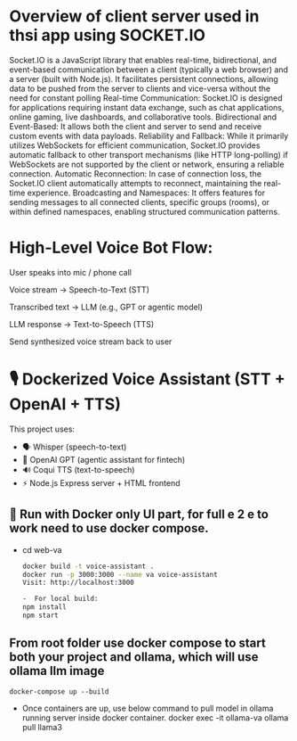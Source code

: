 
# Overview of client server used in thsi app using SOCKET.IO

Socket.IO is a JavaScript library that enables real-time, bidirectional, and event-based communication between a client (typically a web browser) and 
a server (built with Node.js). It facilitates persistent connections, allowing data to be pushed from the server to clients and vice-versa without the need for constant polling
Real-time Communication:
Socket.IO is designed for applications requiring instant data exchange, such as chat applications, online gaming, live dashboards, and collaborative tools.
Bidirectional and Event-Based:
It allows both the client and server to send and receive custom events with data payloads.
Reliability and Fallback:
While it primarily utilizes WebSockets for efficient communication, Socket.IO provides automatic fallback to other transport mechanisms (like HTTP long-polling) if WebSockets are not supported by the client or network, ensuring a reliable connection.
Automatic Reconnection:
In case of connection loss, the Socket.IO client automatically attempts to reconnect, maintaining the real-time experience.
Broadcasting and Namespaces:
It offers features for sending messages to all connected clients, specific groups (rooms), or within defined namespaces, enabling structured communication patterns.
# High-Level Voice Bot Flow:

User speaks into mic / phone call

Voice stream → Speech-to-Text (STT)

Transcribed text → LLM (e.g., GPT or agentic model)

LLM response → Text-to-Speech (TTS)

Send synthesized voice stream back to user



# 🎙️ Dockerized Voice Assistant (STT + OpenAI + TTS)

This project uses:
- 🗣️ Whisper (speech-to-text)
- 🤖 OpenAI GPT (agentic assistant for fintech)
- 🔊 Coqui TTS (text-to-speech)
- ⚡ Node.js Express server + HTML frontend

## 🚀 Run with Docker only UI part, for full e 2 e to work need to use docker compose.

- cd web-va
    ```bash
    docker build -t voice-assistant .
    docker run -p 3000:3000 --name va voice-assistant
    Visit: http://localhost:3000

   -  For local build:
    npm install
    npm start


## From root folder use docker compose to start both your project and ollama, which will use ollama llm image 
    docker-compose up --build 
- Once containers are up, use below command to pull model in ollama running server inside docker container.
    docker exec -it ollama-va ollama pull llama3
